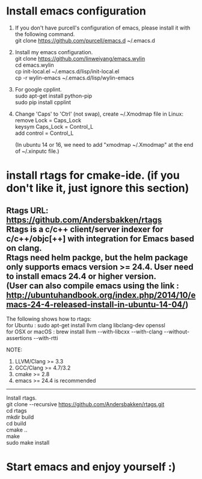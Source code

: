 # Install emacs configuration
1. If you don't have purcell's configuration of emacs, please install it with the following command.  
	git clone https://github.com/purcell/emacs.d ~/.emacs.d  

2. Install my emacs configuration.  
	git clone https://github.com/linweiyang/emacs.wylin  
	cd emacs.wylin  
	cp init-local.el ~/.emacs.d/lisp/init-local.el  
	cp -r wylin-emacs ~/.emacs.d/lisp/wylin-emacs  

3. For google cpplint.  
	sudo apt-get install python-pip  
	sudo pip install cpplint  

4. Change 'Caps' to 'Ctrl' (not swap), create ~/.Xmodmap file in Linux:  
	remove Lock = Caps_Lock  
	keysym Caps_Lock = Control_L  
	add control = Control_L  
	
	(In ubuntu 14 or 16, we need to add "xmodmap ~/.Xmodmap" at the end of ~/.xinputc file.)  

# install rtags for cmake-ide. (if you don't like it, just ignore this section)
Rtags URL: https://github.com/Andersbakken/rtags  
Rtags is a c/c++ client/server indexer for c/c++/objc[++] with integration for Emacs based on clang.  
Rtags need helm packge, but the helm package only supports emacs version >= 24.4. User need to install emacs 24.4 or higher version.  
(User can also compile emacs using the link : http://ubuntuhandbook.org/index.php/2014/10/emacs-24-4-released-install-in-ubuntu-14-04/)  
-----------
The following shows how to rtags:  
for Ubuntu : sudo apt-get install llvm clang libclang-dev openssl  
for OSX or macOS : brew install llvm --with-libcxx --with-clang --without-assertions --with-rtti  

NOTE:  
1. LLVM/Clang >= 3.3  
2. GCC/Clang >= 4.7/3.2  
3. cmake >= 2.8  
4. emacs >= 24.4 is recommended  

-----------
Install rtags.  
git clone --recursive https://github.com/Andersbakken/rtags.git  
cd rtags  
mkdir build  
cd build  
cmake ..  
make  
sudo make install  

# Start emacs and enjoy yourself :)
